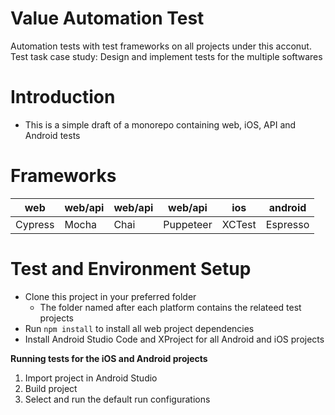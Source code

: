 # Value Automation Test

Automation tests with test frameworks on all projects under this acconut.
Test task case study: Design and implement tests for the multiple softwares

# Introduction

- This is a simple draft of a monorepo containing web, iOS, API and Android tests

# Frameworks

| web     | web/api | web/api | web/api   | ios    | android  |
| ------- | ------- | ------- | --------- | ------ | -------- |
| Cypress | Mocha   | Chai    | Puppeteer | XCTest | Espresso |

# Test and Environment Setup

- Clone this project in your preferred folder
  - The folder named after each platform contains the relateed test projects
- Run `npm install` to install all web project dependencies
- Install Android Studio Code and XProject for all Android and iOS projects

**Running tests for the iOS and Android projects**

1. Import project in Android Studio
2. Build project
3. Select and run the default run configurations
